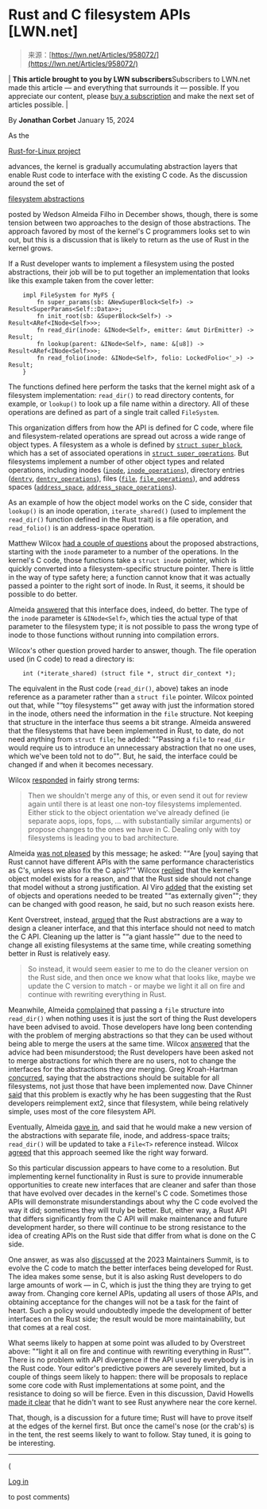 <!--yml
category: 未分类
date: 2024-05-27 15:02:25
-->

# Rust and C filesystem APIs [LWN.net]

> 来源：[https://lwn.net/Articles/958072/](https://lwn.net/Articles/958072/)

| **This article brought to you by LWN subscribers**Subscribers to LWN.net made this article — and everything that surrounds it — possible. If you appreciate our content, please [buy a subscription](/subscribe/) and make the next set of articles possible. |

By **Jonathan Corbet**
January 15, 2024

As the

[Rust-for-Linux project](https://rust-for-linux.com/)

advances, the kernel is gradually accumulating abstraction layers that enable Rust code to interface with the existing C code. As the discussion around the set of

[filesystem abstractions](/ml/linux-fsdevel/20231018122518.128049-1-wedsonaf@gmail.com/)

posted by Wedson Almeida Filho in December shows, though, there is some tension between two approaches to the design of those abstractions. The approach favored by most of the kernel's C programmers looks set to win out, but this is a discussion that is likely to return as the use of Rust in the kernel grows.

If a Rust developer wants to implement a filesystem using the posted abstractions, their job will be to put together an implementation that looks like this example taken from the cover letter:

```
    impl FileSystem for MyFS {
        fn super_params(sb: &NewSuperBlock<Self>) -> Result<SuperParams<Self::Data>>;
        fn init_root(sb: &SuperBlock<Self>) -> Result<ARef<INode<Self>>>;
        fn read_dir(inode: &INode<Self>, emitter: &mut DirEmitter) -> Result;
        fn lookup(parent: &INode<Self>, name: &[u8]) -> Result<ARef<INode<Self>>>;
        fn read_folio(inode: &INode<Self>, folio: LockedFolio<'_>) -> Result;
    }

```

The functions defined here perform the tasks that the kernel might ask of a filesystem implementation: `read_dir()` to read directory contents, for example, or `lookup()` to look up a file name within a directory. All of these operations are defined as part of a single trait called `FileSystem`.

This organization differs from how the API is defined for C code, where file and filesystem-related operations are spread out across a wide range of object types. A filesystem as a whole is defined by [`struct super_block`](https://elixir.bootlin.com/linux/v6.7/source/include/linux/fs.h#L1192), which has a set of associated operations in [`struct super_operations`](https://elixir.bootlin.com/linux/v6.7/source/include/linux/fs.h#L2059). But filesystems implement a number of other object types and related operations, including inodes ([`inode`](https://elixir.bootlin.com/linux/v6.7/source/include/linux/fs.h#L639), [`inode_operations`](https://elixir.bootlin.com/linux/v6.7/source/include/linux/fs.h#L1968)), directory entries ([`dentry`](https://elixir.bootlin.com/linux/v6.7/source/include/linux/dcache.h#L82), [`dentry_operations`](https://elixir.bootlin.com/linux/v6.7/source/include/linux/dcache.h#L128)), files ([`file`](https://elixir.bootlin.com/linux/v6.7/source/include/linux/fs.h#L992), [`file_operations`](https://elixir.bootlin.com/linux/v6.7/source/include/linux/fs.h#L1916)), and address spaces ([`address_space`](https://elixir.bootlin.com/linux/v6.7/source/include/linux/fs.h#L448), [`address_space_operations`](https://elixir.bootlin.com/linux/v6.7/source/include/linux/fs.h#L404)).

As an example of how the object model works on the C side, consider that `lookup()` is an inode operation, `iterate_shared()` (used to implement the `read_dir()` function defined in the Rust trait) is a file operation, and `read_folio()` is an address-space operation.

Matthew Wilcox [had a couple of questions](/ml/linux-fsdevel/ZT7BPUAxsHQ%2FH%2FHm@casper.infradead.org/) about the proposed abstractions, starting with the `inode` parameter to a number of the operations. In the kernel's C code, those functions take a `struct inode` pointer, which is quickly converted into a filesystem-specific structure pointer. There is little in the way of type safety here; a function cannot know that it was actually passed a pointer to the right sort of inode. In Rust, it seems, it should be possible to do better.

Almeida [answered](/ml/linux-fsdevel/CANeycqrm1KCH=hOf2WyCg8BVZkX3DnPpaA3srrajgRfz0x=PiQ@mail.gmail.com/) that this interface does, indeed, do better. The type of the `inode` parameter is `&INode<Self>`, which ties the actual type of that parameter to the filesystem type; it is not possible to pass the wrong type of inode to those functions without running into compilation errors.

Wilcox's other question proved harder to answer, though. The file operation used (in C code) to read a directory is:

```
    int (*iterate_shared) (struct file *, struct dir_context *);

```

The equivalent in the Rust code (`read_dir()`, above) takes an inode reference as a parameter rather than a `struct file` pointer. Wilcox pointed out that, while "<q>toy filesystems</q>" get away with just the information stored in the inode, others need the information in the `file` structure. Not keeping that structure in the interface thus seems a bit strange. Almeida answered that the filesystems that have been implemented in Rust, to date, do not need anything from `struct file`; he added: "<q>Passing a `file` to `read_dir` would require us to introduce an unnecessary abstraction that no one uses, which we've been told not to do</q>". But, he said, the interface could be changed if and when it becomes necessary.

Wilcox [responded](/ml/linux-fsdevel/ZZWhQGkl0xPiBD5%2F@casper.infradead.org/) in fairly strong terms:

> Then we shouldn't merge any of this, or even send it out for review again until there is at least one non-toy filesystems implemented. Either stick to the object orientation we've already defined (ie separate aops, iops, fops, ... with substantially similar arguments) or propose changes to the ones we have in C. Dealing only with toy filesystems is leading you to bad architecture.

Almeida [was not pleased](/ml/linux-fsdevel/CANeycqo1v8MYFdmyHfLfiuPAHFWEw80pL7WmEfgXweqKfofp4Q@mail.gmail.com/) by this message; he asked: "<q>Are [you] saying that Rust cannot have different APIs with the same performance characteristics as C's, unless we also fix the C apis?</q>" Wilcox [replied](/ml/linux-fsdevel/ZZYOkCyujEaR7TdX@casper.infradead.org/) that the kernel's object model exists for a reason, and that the Rust side should not change that model without a strong justification. Al Viro [added](/ml/linux-fsdevel/20240103195358.GK1674809@ZenIV/) that the existing set of objects and operations needed to be treated "<q>as externally given</q>"; they can be changed with good reason, he said, but no such reason exists here.

Kent Overstreet, instead, [argued](/ml/linux-fsdevel/ulideurkqeiqztorsuvhynsrx2np7ohbmnx5nrddzl7zze7qpu@cg27bqalj7i5/) that the Rust abstractions are a way to design a cleaner interface, and that this interface should not need to match the C API. Cleaning up the latter is "<q>a giant hassle</q>" due to the need to change all existing filesystems at the same time, while creating something better in Rust is relatively easy.

> So instead, it would seem easier to me to do the cleaner version on the Rust side, and then once we know what that looks like, maybe we update the C version to match - or maybe we light it all on fire and continue with rewriting everything in Rust.

Meanwhile, Almeida [complained](/ml/linux-fsdevel/CANeycqrazDc_KKffx3c4C1yKCuSHU14v+L+2wq-pJq+frRf2wg@mail.gmail.com/) that passing a `file` structure into `read_dir()` when nothing uses it is just the sort of thing the Rust developers have been advised to avoid. Those developers have long been contending with the problem of merging abstractions so that they can be used without being able to merge the users at the same time. Wilcox [answered](/ml/linux-fsdevel/ZZ2dsiK77Se65wFY@casper.infradead.org/) that the advice had been misunderstood; the Rust developers have been asked not to merge abstractions for which there are no users, not to change the interfaces for the abstractions they *are* merging. Greg Kroah-Hartman [concurred](/ml/linux-fsdevel/2024010935-tycoon-baggage-a85b@gregkh/), saying that the abstractions should be suitable for all filesystems, not just those that have been implemented now. Dave Chinner [said](/ml/linux-fsdevel/ZZ3GeehAw%2F78gZJk@dread.disaster.area/) that this problem is exactly why he has been suggesting that the Rust developers reimplement ext2, since that filesystem, while being relatively simple, uses most of the core filesystem API.

Eventually, Almeida [gave in](/ml/linux-fsdevel/CANeycqrubugocT0ZEhcUY4H+kytzhm-E4-PoWtvNobYr32auDA@mail.gmail.com/), and said that he would make a new version of the abstractions with separate file, inode, and address-space traits; `read_dir()` will be updated to take a `File<T>` reference instead. Wilcox [agreed](/ml/linux-fsdevel/ZZ6T6aBjOf+vA9sB@casper.infradead.org/) that this approach seemed like the right way forward.

So this particular discussion appears to have come to a resolution. But implementing kernel functionality in Rust is sure to provide innumerable opportunities to create new interfaces that are cleaner and safer than those that have evolved over decades in the kernel's C code. Sometimes those APIs will demonstrate misunderstandings about why the C code evolved the way it did; sometimes they will truly be better. But, either way, a Rust API that differs significantly from the C API will make maintenance and future development harder, so there will continue to be strong resistance to the idea of creating APIs on the Rust side that differ from what is done on the C side.

One answer, as was also [discussed](/Articles/952029/) at the 2023 Maintainers Summit, is to evolve the C code to match the better interfaces being developed for Rust. The idea makes some sense, but it is also asking Rust developers to do large amounts of work — in C, which is just the thing they are trying to get away from. Changing core kernel APIs, updating all users of those APIs, and obtaining acceptance for the changes will not be a task for the faint of heart. Such a policy would undoubtedly impede the development of better interfaces on the Rust side; the result would be more maintainability, but that comes at a real cost.

What seems likely to happen at some point was alluded to by Overstreet above: "<q>light it all on fire and continue with rewriting everything in Rust</q>". There is no problem with API divergence if the API used by everybody is in the Rust code. Your editor's predictive powers are severely limited, but a couple of things seem likely to happen: there will be proposals to replace some core code with Rust implementations at some point, and the resistance to doing so will be fierce. Even in this discussion, David Howells [made it clear](/ml/linux-fsdevel/1080086.1704413050@warthog.procyon.org.uk/) that he didn't want to see Rust anywhere near the core kernel.

That, though, is a discussion for a future time; Rust will have to prove itself at the edges of the kernel first. But once the camel's nose (or the crab's) is in the tent, the rest seems likely to want to follow. Stay tuned, it is going to be interesting.

* * *

(

[Log in](https://lwn.net/Login/?target=/Articles/958072/)

to post comments)